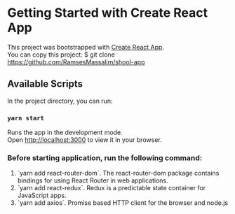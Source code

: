 # Getting Started with Create React App

This project was bootstrapped with [Create React App](https://github.com/facebook/create-react-app).\
You can copy this project: $ git clone https://github.com/RamsesMassalim/shool-app

## Available Scripts

In the project directory, you can run:

### `yarn start`

Runs the app in the development mode.\
Open [http://localhost:3000](http://localhost:3000) to view it in your browser.


### Before starting application, run the following command:

<ol>
<li>
    `yarn add react-router-dom`. The react-router-dom package contains bindings for using React Router in web applications. 
</li>
<li>
    `yarn add react-redux`. Redux is a predictable state container for JavaScript apps.
</li>
<li>
    `yarn add axios`. Promise based HTTP client for the browser and node.js
</li>
</ol>

